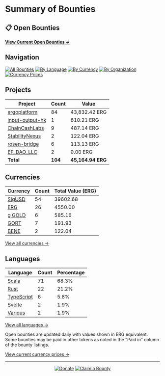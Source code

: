 <!-- GENERATED FILE - DO NOT EDIT DIRECTLY -->
<!-- Generated on: 2025-03-17 15:49:47 -->

# Summary of Bounties

## 📋 Open Bounties

**[View Current Open Bounties →](/data/all.md)**

## Navigation

[![All Bounties](https://img.shields.io/badge/All%20Bounties-104-blue)](/data/all.md) [![By Language](https://img.shields.io/badge/By%20Language-6-green)](/data/by_language/) [![By Currency](https://img.shields.io/badge/By%20Currency-6-yellow)](/data/by_currency/) [![By Organization](https://img.shields.io/badge/By%20Organization-6-orange)](/data/by_org/) [![Currency Prices](https://img.shields.io/badge/Currency%20Prices-5-purple)](/data/currency_prices.md)

## Projects

| Project | Count | Value |
|----------|-------|-------|
| [ergoplatform](/data/by_org/ergoplatform.md) | 84 | 43,832.42 ERG |
| [input-output-hk](/data/by_org/input-output-hk.md) | 1 | 610.21 ERG |
| [ChainCashLabs](/data/by_org/chaincashlabs.md) | 9 | 487.14 ERG |
| [StabilityNexus](/data/by_org/stabilitynexus.md) | 2 | 122.04 ERG |
| [rosen-bridge](/data/by_org/rosen-bridge.md) | 6 | 113.13 ERG |
| [EF_DAO_LLC](/data/by_org/ef_dao_llc.md) | 2 | 0.00 ERG |
| **Total** | **104** | **45,164.94 ERG** |

## Currencies

| Currency | Count | Total Value (ERG) |
|----------|-------|------------------|
| [SigUSD](/data/by_currency/sigusd.md) | 54 | 39602.68 |
| [ERG](/data/by_currency/erg.md) | 26 | 4550.00 |
| [g GOLD](/data/by_currency/gold.md) | 6 | 585.16 |
| [GORT](/data/by_currency/gort.md) | 7 | 191.93 |
| [BENE](/data/by_currency/bene.md) | 2 | 122.04 |

[View all currencies →](/data/by_currency/)

## Languages

| Language | Count | Percentage |
|----------|-------|------------|
| [Scala](/data/by_language/scala.md) | 71 | 68.3% |
| [Rust](/data/by_language/rust.md) | 22 | 21.2% |
| [TypeScript](/data/by_language/typescript.md) | 6 | 5.8% |
| [Svelte](/data/by_language/svelte.md) | 2 | 1.9% |
| [Various](/data/by_language/various.md) | 2 | 1.9% |

[View all languages →](/data/by_language/)

Open bounties are updated daily with values shown in ERG equivalent. Some bounties may be paid in other tokens as noted in the "Paid in" column of the bounty listings.

[View current currency prices →](/data/currency_prices.md)


---

<div align="center">
  <p>
    <a href="../docs/donate.md"><img src="https://img.shields.io/badge/❤️%20Donate-F44336" alt="Donate"></a>
    <a href="../docs/bounty-submission-guide.md#reserving-a-bounty"><img src="https://img.shields.io/badge/🔒%20Claim-4CAF50" alt="Claim a Bounty"></a>
  </p>
</div>


<!-- END OF GENERATED CONTENT -->
